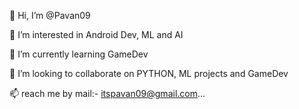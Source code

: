 👋 Hi, I’m @Pavan09

👀 I’m interested in Android Dev, ML and AI

🌱 I’m currently learning GameDev

💞️ I’m looking to collaborate on PYTHON, ML projects and GameDev

📫 reach me by mail:- itspavan09@gmail.com...


